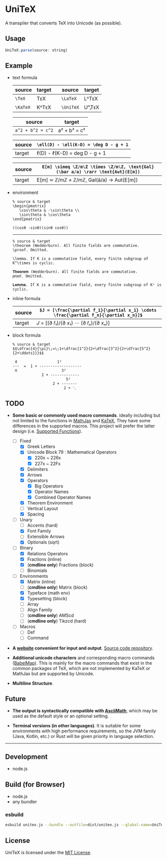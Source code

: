 
# UniTeX
A transpiler that converts TeX into Unicode (as possible). 

## Usage
```js
UniTeX.parse(source: string)
```

## Example

- text formula

  | source | target || source | target |
  | - | - | - | - | - |
  | `\TeX` | TᴇX || `\LaTeX` | LᴬTᴇX |
  | `\KaTeX` | KᴬTᴇX || `\UniTeX` | UⁿᵢTᴇX |

  | source | target |
  | - | - |
  | `a^2 + b^2 = c^2` | a² + b² = c² |

  | source | `\ell(D) - \ell(K-D) = \deg D - g + 1` |
  | - | - |
  | target | ℓ(D) - ℓ(K-D) = deg D - g + 1 |

  | source | `E[m] \simeq \Z/m\Z \times \Z/m\Z, \text{Gal}(\bar a/a) \rarr \text{Aut}(E[m])` | 
  | - | - |
  | target | E[m] ≃ ℤ/mℤ × ℤ/mℤ, Gal(ā/a) → Aut(E[m]) |
  
- environment
  ```
  % source & target
  \begin{pmatrix} 
     \cos\theta & -\sin\theta \\
     \sin\theta & \cos\theta 
  \end{pmatrix}
  
  ((cosθ -sinθ)(sinθ cosθ))
  ```
    
   
  --- 
  
  
  
  ```
  % source & target
  \theorem (Wedderburn). All finite fields are commutative. 
  \proof. Omitted.
  
  \lemma. If K is a commutative field, every finite subgroup of K^\times is cyclic.
  
  𝐓𝐡𝐞𝐨𝐫𝐞𝐦 (Wedderburn). All finite fields are commutative. 
  𝑝𝑟𝑜𝑜𝑓. Omitted.
  
  𝐋𝐞𝐦𝐦𝐚. If K is a commutative field, every finite subgroup of Kˣ is cyclic.
  ```

- inline formula

  |source| `$J = [\frac{\partial f_1}{\partial x_1} \cdots \frac{\partial f_n}{\partial x_n}]$` |
  |-|-|
  |target| 𝐽 = [(∂ 𝑓₁)/(∂ 𝑥₁) ⋯ (∂ 𝑓ₙ)/(∂ 𝑥ₙ)] |

- block formula

  ```
  % source & target
  $$\dfrac{4}{\pi}\;=\;1+\dfrac{1^2}{2+\dfrac{3^2}{2+\dfrac{5^2}{2+\ddots}}}$$
  
   4                  1²         
  ---  =  1 + -------------------
   π                    3²       
               2 + ------------- 
                          5²     
                    2 + -------  
                         2 + ⋱   
  ```

## TODO

- **Some basic or commonly used macro commands**. ideally including but not limited to the functions in [MathJax](https://www.mathjax.org/) and [KaTeX](https://katex.org), They have some differences in the supported macros. This project will prefer the latter design (i.e. [Supported Functions](https://katex.org/docs/supported.html)).
  - [ ] Fixed
    - [x] Greek Letters
    - [x] Unicode Block 79 : Mathematical Operators
      - [x] 220x ~ 226x
      - [x] 227x ~ 22Fx 
    - [x] Delimiters
    - [x] Arrows
    - [x] Operators
      - [x] Big Operators
      - [x] Operator Names
      - [x] Combined Operator Names
    - [x] Theorem Environment
    - [ ] Vertical Layout
    - [x] Spacing
  - [ ] Unary
    - [ ] Accents (hard)
    - [x] Font Family
    - [ ] Extensible Arrows
    - [x] Optionals (sqrt)
  - [ ] Binary
    - [x] Relations Operators
    - [x] Fractions (inline)
    - [x] (**cmdline only**) Fractions (block)
    - [ ] Binomials
  - [ ] Environments
    - [x] Matrix (inline)
    - [ ] (**cmdline only**) Matrix (block)
    - [x] Typeface (math env)
    - [x] Typesetting (block)
    - [ ] Array
    - [ ] Align Family
    - [ ] (**cmdline only**) AMScd
    - [ ] (**cmdline only**) Tikzcd (hard)
  - [ ] Macros
    - [ ] Def
    - [ ] Command

- **A [website](https://unitex-web.netlify.app) convenient for input and output**. [Source code repository](https://github.com/kokic/UniTeX-Website).

- **Additional unicode characters** and corresponding macro commands ([BabelMap](https://www.babelstone.co.uk/Unicode/babelmap.html)). This is mainly for the macro commands that exist in the common packages of TeX, which are not implemented by KaTeX or MathJax but are supported by Unicode.

- **Multiline Structure**. 

## Future

- **The output is syntactically compatible with [AsciiMath](http://asciimath.org)**, which may be used as the default style or an optional setting. 

- **Terminal versions (in other languages)**. It is suitable for some environments with high performance requirements, so the JVM family (Java, Kotlin, etc.) or Rust will be given priority in language selection. 

<!-- ## Demo -->

<!-- ## Documentation -->

---

## Development

- node.js

## Build (for Browser)

- node.js
- any bundler

### esbuild
```sh
esbuild unitex.js --bundle --outfile=dist/unitex.js --global-name=UniTeX
```

## License
UniTeX is licensed under the [MIT License](https://github.com/kokic/UniTeX/blob/main/LICENSE). 
